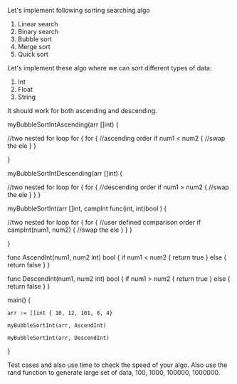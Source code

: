 Let's implement following sorting searching algo
1. Linear search
2. Binary search
3. Bubble sort
4. Merge sort
5. Quick sort

Let's implement these algo where we can sort different types of data:
1. Int
2. Float
3. String

It should work for both ascending and descending. 


myBubbleSortIntAscending(arr []int) {

//two nested for loop
for {
    for {
        //ascending order
        if num1 < num2 {
            //swap the ele
        }
    }


}

myBubbleSortIntDescending(arr []int) {

//two nested for loop
for {
    for {
        //descending order
        if num1 > num2 {
            //swap the ele
        }
    }
}

myBubbleSortInt(arr []int, campInt func(int, int)bool ) {

//two nested for loop
for {
    for {
        //user defined comparison order
        if campInt(num1, num2) {
            //swap the ele
        }
    }
}

}

func AscendInt(num1, num2 int) bool {
    if num1 < num2 {
        return true
    } else {
        return false
    }
}

func DescendInt(num1, num2 int) bool {
    if num1 > num2 {
        return true
    } else {
        return false
    }
}


main() {

    arr := []int { 10, 12, 101, 0, 4}

    myBubbleSortInt(arr, AscendInt)

    myBubbleSortInt(arr, DescendInt)
    
}

Test cases and also use time to check the speed of your algo.
Also use the rand function to generate large set of data, 100, 1000, 100000, 1000000. 
